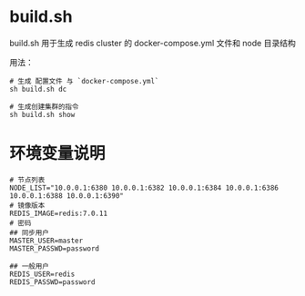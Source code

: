 # build.sh

build.sh 用于生成 redis cluster 的 docker-compose.yml 文件和 node 目录结构

用法：
```console
# 生成 配置文件 与 `docker-compose.yml`
sh build.sh dc

# 生成创建集群的指令
sh build.sh show
```

# 环境变量说明
```console
# 节点列表
NODE_LIST="10.0.0.1:6380 10.0.0.1:6382 10.0.0.1:6384 10.0.0.1:6386 10.0.0.1:6388 10.0.0.1:6390"
# 镜像版本
REDIS_IMAGE=redis:7.0.11
# 密码
## 同步用户
MASTER_USER=master
MASTER_PASSWD=password

## 一般用户
REDIS_USER=redis
REDIS_PASSWD=password
```
